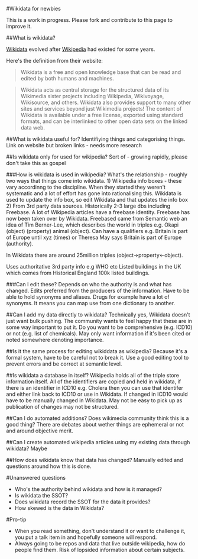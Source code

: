 #Wikidata for newbies

This is a work in progress. Please fork and contribute to this page to improve it.

##What is wikidata?

[Wikidata](https://www.wikidata.org/wiki/Wikidata:Main_Page) evolved after [Wikipedia](https://www.wikipedia.org/) had existed for some years.

Here's the definition from their website:

>Wikidata is a free and open knowledge base that can be read and edited by both humans and machines.

>Wikidata acts as central storage for the structured data of its Wikimedia sister projects including Wikipedia, Wikivoyage, Wikisource, and others.
>Wikidata also provides support to many other sites and services beyond just Wikimedia projects! The content of Wikidata is available under a free license, exported using standard formats, and can be interlinked to other open data sets on the linked data web.

##What is wikidata useful for?
Identifiying things and categorising things.
Link on website but broken links - needs more research

##Is wikidata only for used for wikipedia? 
Sort of - growing rapidly, please don't take this as gospel

###How is wikidata is used in wikipedia?
What's the relationship - roughly two ways that things come into wikidata. 1) Wikipedia info boxes - these vary accordinng to the discipline. When they started they weren't systematic and a lot of effort has gone into rationalising this. Wikidata is used to update the info box, so edit Wikidata and that updates the info box 2) From 3rd party data sources. Historically 2-3 large dbs including Freebase. A lot of Wikipedia articles have a freebase identity. Freebase has now been taken over by Wikidata. Freebased came from Semantic web an idea of Tim Berner-Lee, which describes the world in triples e.g. Okapi (object) <is an> (property) animal (object). Can have a qualifiers e.g. Britain is part of Europe until xyz (times) or Theresa May says Britain is part of Europe (authority).

In Wikidata there are around 25million triples (object->property<-object).

Uses authoritative 3rd party info e.g WHO etc Listed buildings in the UK which comes from Historical England 100k listed buildings.

###Can I edit these? 
Depends on who the authority is and what has changed. Edits preferred from the producers of the information. Have to be able to hold synonyms and aliases. Drugs for example have a lot of synonyms. It means you can map use from one dictionary to another.

##Can I add my data directly to wikidata? 
Technically yes, Wikidata doesn't just want bulk pushing. The community wants to feel happy that these are in some way important to put it. Do you want to be comprehensive (e.g. ICD10) or not (e.g. list of chemicals). May only want information if it's been cited or noted somewhere denoting importance. 

##Is it the same process for editing wikiddata as wikipedia? 
Because it's a formal system, have to be careful not to break it. Use a good editing tool to prevent errors and be correct at semantic level.

##Is wikidata a database in itself? 
Wikipedia holds all of the triple store information itself. All of the identifiers are copied and held in wikidata, if there is an identifier in ICD10 e.g. Cholera then you can use that identifer and either link back to ICD10 or use in Wikidata. If changed in ICD10 would have to be manually changed in Wikidata. May not be easy to pick up as publication of changes may not be structured.

##Can I do automated additions? 
Does wikimedia community think this is a good thing? There are debates about wether things are ephemeral or not and around objective merit.

##Can I create automated wikipedia articles using my existing data through wikidata? 
Maybe

##How does wikidata know that data has changed? 
Manually edited and questions around how this is done.

#Unanswered questions

* Who's the authority behind wikidata and how is it managed?
* Is wikidata the SSOT?
* Does wikidata record the SSOT for the data it provides?
* How skewed is the data in Wikidata?

#Pro-tip
* When you read something, don't understand it or want to challenge it, you put a talk item in and hopefully someone will respond.
* Always going to be repos and data that live outside wikipedia, how do people find them. Risk of lopsided information about certain subjects.
